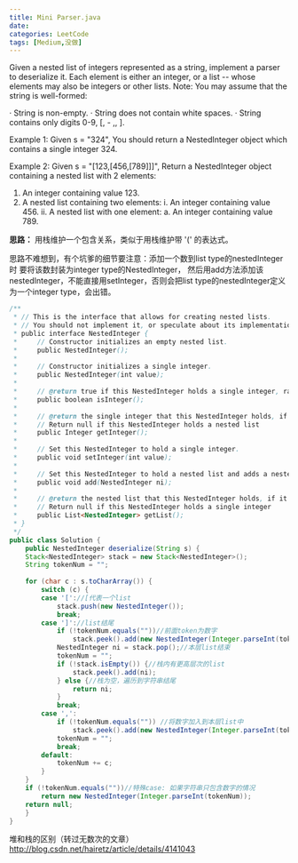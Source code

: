 ```yaml
---
title: Mini Parser.java
date: 
categories: LeetCode
tags: [Medium,没做]
---
```

Given a nested list of integers represented as a string, implement a parser to deserialize it.
Each element is either an integer, or a list -- whose elements may also be integers or other lists.
Note: You may assume that the string is well-formed:

· String is non-empty.
· String does not contain white spaces.
· String contains only digits 0-9, [, - ,, ].

Example 1:
Given s = "324",
You should return a NestedInteger object which contains a single integer 324.

Example 2:
Given s = "[123,[456,[789]]]",
Return a NestedInteger object containing a nested list with 2 elements:

1. An integer containing value 123.
2. A nested list containing two elements:
    i.  An integer containing value 456.
    ii. A nested list with one element:
         a. An integer containing value 789.
<!-- more -->
**思路：**
用栈维护一个包含关系，类似于用栈维护带 '(' 的表达式。

思路不难想到，有个坑爹的细节要注意：添加一个数到list type的nestedInteger时 要将该数封装为integer type的NestedInteger，
然后用add方法添加该nestedInteger，不能直接用setInteger，否则会把list type的nestedInteger定义为一个integer type，会出错。
``` java
/**
 * // This is the interface that allows for creating nested lists.
 * // You should not implement it, or speculate about its implementation
 * public interface NestedInteger {
 *     // Constructor initializes an empty nested list.
 *     public NestedInteger();
 *
 *     // Constructor initializes a single integer.
 *     public NestedInteger(int value);
 *
 *     // @return true if this NestedInteger holds a single integer, rather than a nested list.
 *     public boolean isInteger();
 *
 *     // @return the single integer that this NestedInteger holds, if it holds a single integer
 *     // Return null if this NestedInteger holds a nested list
 *     public Integer getInteger();
 *
 *     // Set this NestedInteger to hold a single integer.
 *     public void setInteger(int value);
 *
 *     // Set this NestedInteger to hold a nested list and adds a nested integer to it.
 *     public void add(NestedInteger ni);
 *
 *     // @return the nested list that this NestedInteger holds, if it holds a nested list
 *     // Return null if this NestedInteger holds a single integer
 *     public List<NestedInteger> getList();
 * }
 */
public class Solution {
    public NestedInteger deserialize(String s) {  
    Stack<NestedInteger> stack = new Stack<NestedInteger>();  
    String tokenNum = "";  
  
    for (char c : s.toCharArray()) {  
        switch (c) {  
        case '['://[代表一个list  
            stack.push(new NestedInteger());  
            break;  
        case ']'://list结尾  
            if (!tokenNum.equals(""))//前面token为数字   
                stack.peek().add(new NestedInteger(Integer.parseInt(tokenNum)));//将数字加入到本层list中  
            NestedInteger ni = stack.pop();//本层list结束  
            tokenNum = "";  
            if (!stack.isEmpty()) {//栈内有更高层次的list  
                stack.peek().add(ni);  
            } else {//栈为空，遍历到字符串结尾  
                return ni;  
            }  
            break;  
        case ',':  
            if (!tokenNum.equals("")) //将数字加入到本层list中  
                stack.peek().add(new NestedInteger(Integer.parseInt(tokenNum)));  
            tokenNum = "";  
            break;  
        default:  
            tokenNum += c;  
        }  
    }  
    if (!tokenNum.equals(""))//特殊case: 如果字符串只包含数字的情况  
        return new NestedInteger(Integer.parseInt(tokenNum));  
    return null;  
	}  
}
```
堆和栈的区别（转过无数次的文章）
http://blog.csdn.net/hairetz/article/details/4141043